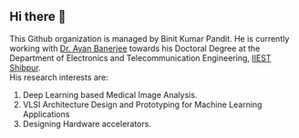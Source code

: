 ## Hi there 👋
This Github organization is managed by Binit Kumar Pandit. He is currently working with [Dr. Ayan Banerjee](https://www.iiests.ac.in/IIEST/Faculty/telecom-ayan/) towards his Doctoral Degree at the Department of Electronics and Telecommunication Engineering, [IIEST Shibpur](https://www.iiests.ac.in/).\
His research interests are:
1. Deep Learning based Medical Image Analysis.
2. VLSI Architecture Design and Prototyping for Machine Learning Applications
3. Designing Hardware accelerators.

<!--

**Here are some ideas to get you started:**

🙋‍♀️ A short introduction - what is your organization all about?
🌈 Contribution guidelines - how can the community get involved?
👩‍💻 Useful resources - where can the community find your docs? Is there anything else the community should know?
🍿 Fun facts - what does your team eat for breakfast?
🧙 Remember, you can do mighty things with the power of [Markdown](https://docs.github.com/github/writing-on-github/getting-started-with-writing-and-formatting-on-github/basic-writing-and-formatting-syntax)
-->
